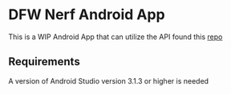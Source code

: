 # DFW Nerf Android App

This is a WIP Android App that can utilize the API found this [repo](https://github.com/ccoane/KingOfTheHillTimer)

## Requirements
A version of Android Studio version 3.1.3 or higher is needed
